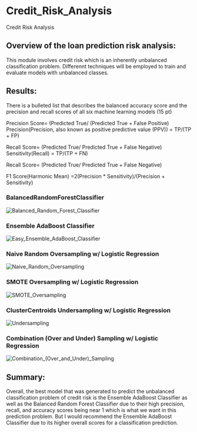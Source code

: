 # Credit_Risk_Analysis
Credit Risk Analysis

## Overview of the loan prediction risk analysis:

 This module involves credit risk which is an inherently unbalanced classification problem. Differennt techniques will be employed to train and evaluate models with unbalanced classes.

## Results:

There is a bulleted list that describes the balanced accuracy score and the precision and recall scores of all six machine learning models (15 pt)

Precision Score= (Predicted True/ (Predicted True + False Positive)
Precision(Precision, also known as positive predictive value (PPV)) = TP/(TP + FP)

Recall Score= (Predicted True/ Predicted True + False Negative)
Sensitivity(Recall) = TP/(TP + FN)

Recall Score= (Predicted True/ Predicted True + False Negative)

F1 Score(Harmonic Mean) =2(Precision * Sensitivity)/(Precision + Sensitivity)

### BalancedRandomForestClassifier

![Balanced_Random_Forest_Classifier](Balanced_Random_Forest_Classifier.png)
 
 

### Ensemble AdaBoost Classifier

![Easy_Ensemble_AdaBoost_Classifier](Easy_Ensemble_AdaBoost_Classifier.PNG)

### Naive Random Oversampling w/ Logistic Regression

![Naive_Random_Oversampling](Naive_Random_Oversampling.PNG)

### SMOTE Oversampling w/ Logistic Regression

![SMOTE_Oversampling](SMOTE_Oversampling.PNG)

### ClusterCentroids Undersampling w/ Logistic Regression

![Undersampling](Undersampling.PNG)

### Combination (Over and Under) Sampling w/ Logistic Regression

![Combination_(Over_and_Under)_Sampling](Combination_(Over_and_Under)_Sampling.PNG)


## Summary:

Overall, the best model that was generated to predict the unbalanced classification problem of credit risk is the Ensemble AdaBoost Classifier as well as the Balanced Random Forest Classifier due to their high precision, recall, and accuracy scores being near 1 which is what we want in this prediction problem. But I would recommend the Ensemble AdaBoost Classifier due to its higher overall scores for a classification prediction.
